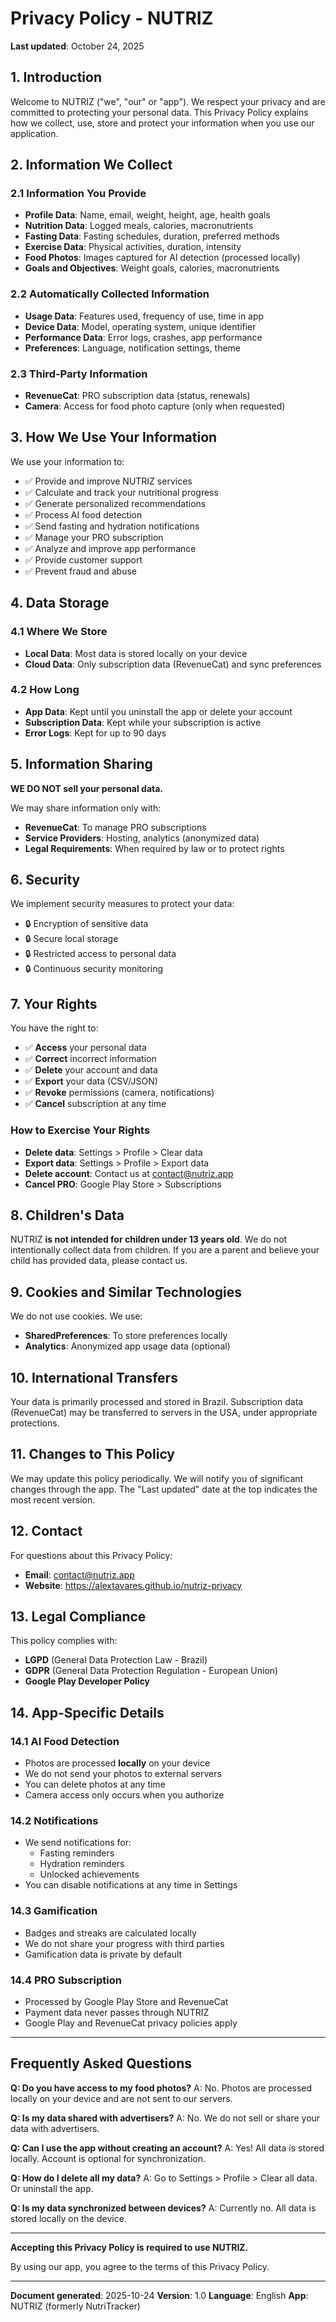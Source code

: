 # Privacy Policy - NUTRIZ

**Last updated**: October 24, 2025

## 1. Introduction

Welcome to NUTRIZ ("we", "our" or "app"). We respect your privacy and are committed to protecting your personal data. This Privacy Policy explains how we collect, use, store and protect your information when you use our application.

## 2. Information We Collect

### 2.1 Information You Provide

- **Profile Data**: Name, email, weight, height, age, health goals
- **Nutrition Data**: Logged meals, calories, macronutrients
- **Fasting Data**: Fasting schedules, duration, preferred methods
- **Exercise Data**: Physical activities, duration, intensity
- **Food Photos**: Images captured for AI detection (processed locally)
- **Goals and Objectives**: Weight goals, calories, macronutrients

### 2.2 Automatically Collected Information

- **Usage Data**: Features used, frequency of use, time in app
- **Device Data**: Model, operating system, unique identifier
- **Performance Data**: Error logs, crashes, app performance
- **Preferences**: Language, notification settings, theme

### 2.3 Third-Party Information

- **RevenueCat**: PRO subscription data (status, renewals)
- **Camera**: Access for food photo capture (only when requested)

## 3. How We Use Your Information

We use your information to:

- ✅ Provide and improve NUTRIZ services
- ✅ Calculate and track your nutritional progress
- ✅ Generate personalized recommendations
- ✅ Process AI food detection
- ✅ Send fasting and hydration notifications
- ✅ Manage your PRO subscription
- ✅ Analyze and improve app performance
- ✅ Provide customer support
- ✅ Prevent fraud and abuse

## 4. Data Storage

### 4.1 Where We Store

- **Local Data**: Most data is stored locally on your device
- **Cloud Data**: Only subscription data (RevenueCat) and sync preferences

### 4.2 How Long

- **App Data**: Kept until you uninstall the app or delete your account
- **Subscription Data**: Kept while your subscription is active
- **Error Logs**: Kept for up to 90 days

## 5. Information Sharing

**WE DO NOT sell your personal data.**

We may share information only with:

- **RevenueCat**: To manage PRO subscriptions
- **Service Providers**: Hosting, analytics (anonymized data)
- **Legal Requirements**: When required by law or to protect rights

## 6. Security

We implement security measures to protect your data:

- 🔒 Encryption of sensitive data
- 🔒 Secure local storage
- 🔒 Restricted access to personal data
- 🔒 Continuous security monitoring

## 7. Your Rights

You have the right to:

- ✅ **Access** your personal data
- ✅ **Correct** incorrect information
- ✅ **Delete** your account and data
- ✅ **Export** your data (CSV/JSON)
- ✅ **Revoke** permissions (camera, notifications)
- ✅ **Cancel** subscription at any time

### How to Exercise Your Rights

- **Delete data**: Settings > Profile > Clear data
- **Export data**: Settings > Profile > Export data
- **Delete account**: Contact us at contact@nutriz.app
- **Cancel PRO**: Google Play Store > Subscriptions

## 8. Children's Data

NUTRIZ **is not intended for children under 13 years old**. We do not intentionally collect data from children. If you are a parent and believe your child has provided data, please contact us.

## 9. Cookies and Similar Technologies

We do not use cookies. We use:

- **SharedPreferences**: To store preferences locally
- **Analytics**: Anonymized app usage data (optional)

## 10. International Transfers

Your data is primarily processed and stored in Brazil. Subscription data (RevenueCat) may be transferred to servers in the USA, under appropriate protections.

## 11. Changes to This Policy

We may update this policy periodically. We will notify you of significant changes through the app. The "Last updated" date at the top indicates the most recent version.

## 12. Contact

For questions about this Privacy Policy:

- **Email**: contact@nutriz.app
- **Website**: https://alextavares.github.io/nutriz-privacy

## 13. Legal Compliance

This policy complies with:

- **LGPD** (General Data Protection Law - Brazil)
- **GDPR** (General Data Protection Regulation - European Union)
- **Google Play Developer Policy**

## 14. App-Specific Details

### 14.1 AI Food Detection

- Photos are processed **locally** on your device
- We do not send your photos to external servers
- You can delete photos at any time
- Camera access only occurs when you authorize

### 14.2 Notifications

- We send notifications for:
  - Fasting reminders
  - Hydration reminders
  - Unlocked achievements
- You can disable notifications at any time in Settings

### 14.3 Gamification

- Badges and streaks are calculated locally
- We do not share your progress with third parties
- Gamification data is private by default

### 14.4 PRO Subscription

- Processed by Google Play Store and RevenueCat
- Payment data never passes through NUTRIZ
- Google Play and RevenueCat privacy policies apply

---

## Frequently Asked Questions

**Q: Do you have access to my food photos?**
A: No. Photos are processed locally on your device and are not sent to our servers.

**Q: Is my data shared with advertisers?**
A: No. We do not sell or share your data with advertisers.

**Q: Can I use the app without creating an account?**
A: Yes! All data is stored locally. Account is optional for synchronization.

**Q: How do I delete all my data?**
A: Go to Settings > Profile > Clear all data. Or uninstall the app.

**Q: Is my data synchronized between devices?**
A: Currently no. All data is stored locally on the device.

---

**Accepting this Privacy Policy is required to use NUTRIZ.**

By using our app, you agree to the terms of this Privacy Policy.

---

**Document generated**: 2025-10-24
**Version**: 1.0
**Language**: English
**App**: NUTRIZ (formerly NutriTracker)
